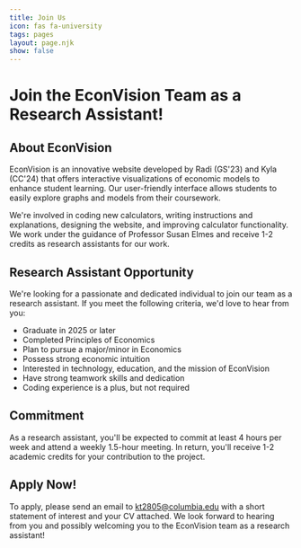 ```yaml
---
title: Join Us
icon: fas fa-university
tags: pages
layout: page.njk
show: false
---
```

<span class="p-8">
    <h1 class="text-3xl p-2 text-violet-600 text-center">Join the EconVision Team as a Research Assistant!</h1>
    <h2 class="text-xl p-2">About EconVision</h2>
    <p>EconVision is an innovative website developed by Radi (GS'23) and Kyla (CC'24) that offers interactive visualizations of economic models to enhance student learning. Our user-friendly interface allows students to easily explore graphs and models from their coursework.</p>
    <p>We're involved in coding new calculators, writing instructions and explanations, designing the website, and improving calculator functionality. We work under the guidance of Professor Susan Elmes and receive 1-2 credits as research assistants for our work.</p>
    <h2 class="text-xl p-2">Research Assistant Opportunity</h2>
    <p>We're looking for a passionate and dedicated individual to join our team as a research assistant. If you meet the following criteria, we'd love to hear from you:</p>
    <ul class="list-disc p-4">
        <li>Graduate in 2025 or later</li>
        <li>Completed Principles of Economics</li>
        <li>Plan to pursue a major/minor in Economics</li>
        <li>Possess strong economic intuition</li>
        <li>Interested in technology, education, and the mission of EconVision</li>
        <li>Have strong teamwork skills and dedication</li>
        <li>Coding experience is a plus, but not required</li>
    </ul>
    <h2 class="text-xl p-2">Commitment</h2>
    <p>As a research assistant, you'll be expected to commit at least 4 hours per week and attend a weekly 1.5-hour meeting. In return, you'll receive 1-2 academic credits for your contribution to the project.</p>
    <h2 class="text-xl p-2">Apply Now!</h2>
    <p>To apply, please send an email to <a href="mailto:kt2805@columbia.edu">kt2805@columbia.edu</a> with a short statement of interest and your CV attached. We look forward to hearing from you and possibly welcoming you to the EconVision team as a research assistant!</p>
</span>